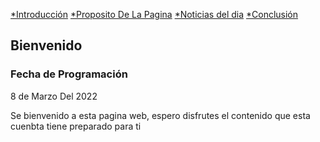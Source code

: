[*Introducción](Bienvenido.md) [*Proposito De La Pagina](Proposito.md) [*Noticias del dia](Trabajos.md) [*Conclusión](Conclusion.md)
## Bienvenido
### Fecha de Programación
8 de Marzo Del 2022

Se bienvenido a esta pagina web, espero disfrutes el contenido que esta cuenbta tiene preparado para ti 
